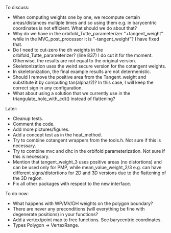 To discuss:
* When computing weights one by one, we recompute certain areas/distances multiple times and so using them e.g. in barycentric coordinates is not efficient. What should we do about that?
* Why do we have in the orbifold_Tutte_parameterizer "+tangent_weight" while in the MVC_post_processor it is "-tangent_weight"? I have fixed that.
* Do I need to cut-zero the dh weights in the orbifold_Tutte_parameterizer? (line 837) I do cut it for the moment. Otherwise, the results are not equal to the original version.
* Skeletonization uses the weird secure version for the cotangent weights.
* In skeletonization, the final example results are not determenistic.
* Should I remove the positive area from the Tangent_weight and substitute it by computing tan(alpha/2)? In this case, I will keep the correct sign in any configuration.
* What about using a solution that we currently use in the triangulate_hole_with_cdt() instead of flattening?

Later:
* Cleanup tests.
* Comment the code.
* Add more pictures/figures.
* Add a concept test as in the heat_method.
* Try to combine cotangent wrappers from the tools.h. Not sure if this is necessary.
* Try to combine mvc and dhc in the orbifold parameterization. Not sure if this is necessary.
* Mention that tangent_weight_3 uses positive areas (no distortions) and can be used only for PMP, while mean_value_weight_2/3 e.g. can have different signs/distortions for 2D and 3D versions due to the flattening of the 3D region.
* Fix all other packages with respect to the new interface.

To do now:
* What happens with WP/MV/DH weights on the polygon boundary?
* There are never any preconditions (will everything be fine with degenerate positions) in your functions?
* Add a vertex/point map to free functions. See barycentric coordinates.
* Types Polygon -> VertexRange.